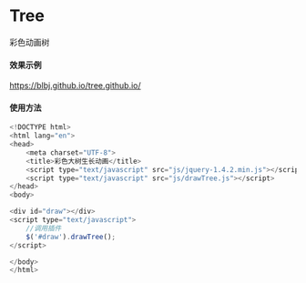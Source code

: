 # Tree
彩色动画树

#### 效果示例
https://blbj.github.io/tree.github.io/

#### 使用方法
```Javascript
<!DOCTYPE html>
<html lang="en">
<head>
    <meta charset="UTF-8">
    <title>彩色大树生长动画</title>
    <script type="text/javascript" src="js/jquery-1.4.2.min.js"></script>
    <script type="text/javascript" src="js/drawTree.js"></script>
</head>
<body>

<div id="draw"></div>
<script type="text/javascript">
    //调用插件
    $('#draw').drawTree();
</script>

</body>
</html>
```
